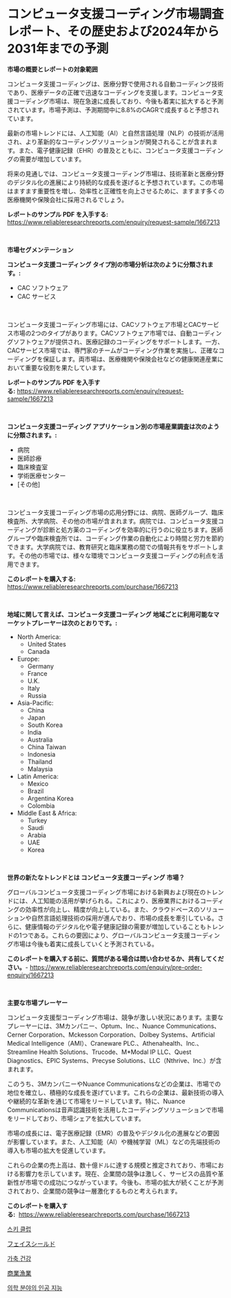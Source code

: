 <p><h1>コンピュータ支援コーディング市場調査レポート、その歴史および2024年から2031年までの予測</h1></p><p><strong>市場の概要とレポートの対象範囲</strong></p>
<p><p>コンピュータ支援コーディングは、医療分野で使用される自動コーディング技術であり、医療データの正確で迅速なコーディングを支援します。コンピュータ支援コーディング市場は、現在急速に成長しており、今後も着実に拡大すると予測されています。市場予測は、予測期間中に8.8%のCAGRで成長すると予想されています。</p><p>最新の市場トレンドには、人工知能（AI）と自然言語処理（NLP）の技術が活用され、より革新的なコーディングソリューションが開発されることが含まれます。また、電子健康記録（EHR）の普及とともに、コンピュータ支援コーディングの需要が増加しています。</p><p>将来の見通しでは、コンピュータ支援コーディング市場は、技術革新と医療分野のデジタル化の進展により持続的な成長を遂げると予想されています。この市場はますます重要性を増し、効率性と正確性を向上させるために、ますます多くの医療機関や保険会社に採用されるでしょう。</p></p>
<p><strong>レポートのサンプル PDF を入手する:</strong> <a href="https://www.reliableresearchreports.com/enquiry/request-sample/1667213">https://www.reliableresearchreports.com/enquiry/request-sample/1667213</a></p>
<p>&nbsp;</p>
<p><strong>市場セグメンテーション</strong></p>
<p><strong>コンピュータ支援コーディング タイプ別の市場分析は次のように分類されます。:</strong></p>
<p><ul><li>CAC ソフトウェア</li><li>CAC サービス</li></ul></p>
<p>&nbsp;</p>
<p><p>コンピュータ支援コーディング市場には、CACソフトウェア市場とCACサービス市場の2つのタイプがあります。CACソフトウェア市場では、自動コーディングソフトウェアが提供され、医療記録のコーディングをサポートします。一方、CACサービス市場では、専門家のチームがコーディング作業を実施し、正確なコーディングを保証します。両市場は、医療機関や保険会社などの健康関連産業において重要な役割を果たしています。</p></p>
<p><strong>レポートのサンプル PDF を入手する:</strong>&nbsp;<a href="https://www.reliableresearchreports.com/enquiry/request-sample/1667213">https://www.reliableresearchreports.com/enquiry/request-sample/1667213</a></p>
<p>&nbsp;</p>
<p><strong> コンピュータ支援コーディング アプリケーション別の市場産業調査は次のように分類されます。:</strong></p>
<p><ul><li>病院</li><li>医師診療</li><li>臨床検査室</li><li>学術医療センター</li><li>[その他]</li></ul></p>
<p>&nbsp;</p>
<p><p>コンピュータ支援コーディング市場の応用分野には、病院、医師グループ、臨床検査所、大学病院、その他の市場が含まれます。病院では、コンピュータ支援コーディングが診断と処方薬のコーディングを効率的に行うのに役立ちます。医師グループや臨床検査所では、コーディング作業の自動化により時間と労力を節約できます。大学病院では、教育研究と臨床業務の間での情報共有をサポートします。その他の市場では、様々な環境でコンピュータ支援コーディングの利点を活用できます。</p></p>
<p><strong>このレポートを購入する:</strong>&nbsp; <a href="https://www.reliableresearchreports.com/purchase/1667213">https://www.reliableresearchreports.com/purchase/1667213</a></p>
<p>&nbsp;</p>
<p><strong>地域に関して言えば、コンピュータ支援コーディング 地域ごとに利用可能なマーケットプレーヤーは次のとおりです。:</strong></p>
<p><ul>
    <li>
        North America:
        <ul>
            <li>United States</li>
            <li>Canada</li>
        </ul>
    </li>
    <li>
        Europe:
        <ul>
            <li>Germany</li>
            <li>France</li>
            <li>U.K.</li>
            <li>Italy</li>
            <li>Russia</li>
        </ul>
    </li>
    <li>
        Asia-Pacific:
        <ul>
            <li>China</li>
            <li>Japan</li>
            <li>South Korea</li>
            <li>India</li>
            <li>Australia</li>
            <li>China Taiwan</li>
            <li>Indonesia</li>
            <li>Thailand</li>
            <li>Malaysia</li>
        </ul>
    </li>
    <li>
        Latin America:
        <ul>
            <li>Mexico</li>
            <li>Brazil</li>
            <li>Argentina Korea</li>
            <li>Colombia</li>
        </ul>
    </li>
    <li>
        Middle East & Africa:
        <ul>
            <li>Turkey</li>
            <li>Saudi</li>
            <li>Arabia</li>
            <li>UAE</li>
            <li>Korea</li>
        </ul>
    </li>
    </ul></p>
<p>&nbsp;</p>
<p><strong>世界の新たなトレンドとは コンピュータ支援コーディング 市場？</strong></p>
<p><p>グローバルコンピュータ支援コーディング市場における新興および現在のトレンドには、人工知能の活用が挙げられる。これにより、医療業界におけるコーディングの効率性が向上し、精度が向上している。また、クラウドベースのソリューションや自然言語処理技術の採用が進んでおり、市場の成長を牽引している。さらに、健康情報のデジタル化や電子健康記録の需要が増加していることもトレンドの1つである。これらの要因により、グローバルコンピュータ支援コーディング市場は今後も着実に成長していくと予測されている。</p></p>
<p><strong>このレポートを購入する前に、質問がある場合は問い合わせるか、共有してください。</strong>- <a href="https://www.reliableresearchreports.com/enquiry/pre-order-enquiry/1667213">https://www.reliableresearchreports.com/enquiry/pre-order-enquiry/1667213</a></p>
<p>&nbsp;</p>
<p><strong>主要な市場プレーヤー</strong></p>
<p><p>コンピュータ支援型コーディング市場は、競争が激しい状況にあります。主要なプレーヤーには、3Mカンパニー、Optum、Inc.、Nuance Communications、Cerner Corporation、Mckesson Corporation、Dolbey Systems、Artificial Medical Intelligence（AMI）、Craneware PLC.、Athenahealth、Inc.、Streamline Health Solutions、Trucode、M*Modal IP LLC、Quest Diagnostics、EPIC Systems、Precyse Solutions、LLC（Nthrive、Inc.）が含まれます。</p><p>このうち、3MカンパニーやNuance Communicationsなどの企業は、市場での地位を確立し、積極的な成長を遂げています。これらの企業は、最新技術の導入や継続的な革新を通じて市場をリードしています。特に、Nuance Communicationsは音声認識技術を活用したコーディングソリューションで市場をリードしており、市場シェアを拡大しています。</p><p>市場の成長には、電子医療記録（EMR）の普及やデジタル化の進展などの要因が影響しています。また、人工知能（AI）や機械学習（ML）などの先端技術の導入も市場の拡大を促進しています。</p><p>これらの企業の売上高は、数十億ドルに達する規模と推定されており、市場における影響力を示しています。現在、企業間の競争は激しく、サービスの品質や革新性が市場での成功につながっています。今後も、市場の拡大が続くことが予測されており、企業間の競争は一層激化するものと考えられます。</p></p>
<p><strong>このレポートを購入する:</strong>&nbsp;&nbsp;<a href="https://www.reliableresearchreports.com/purchase/1667213">https://www.reliableresearchreports.com/purchase/1667213</a></p>
<p><p><a href="https://github.com/RichardLueilwitz787/Market-Research-Report-List-1/blob/main/762388913647.md">스키 클럽</a></p><p><a href="https://medium.com/@rylanaufman56456/%E3%83%95%E3%82%A7%E3%82%A4%E3%82%B9%E3%82%B7%E3%83%BC%E3%83%AB%E3%83%89%E5%B8%82%E5%A0%B4%E3%81%AE%E8%A6%8F%E6%A8%A1%E3%81%A8%E5%B8%82%E5%A0%B4%E5%8B%95%E5%90%91-%E5%AE%8C%E5%85%A8%E3%81%AA%E7%94%A3%E6%A5%AD%E6%A6%82%E8%A6%81-2024%E5%B9%B4%E3%81%8B%E3%82%892031%E5%B9%B4%E3%81%BE%E3%81%A7-9b97428a13bb">フェイスシールド</a></p><p><a href="https://medium.com/@dadanedu33/%EA%B0%80%EC%B6%95-%EA%B1%B4%EA%B0%95-%EC%8B%9C%EC%9E%A5-%EB%B6%84%EC%84%9D-%EC%97%B0%ED%8F%89%EA%B7%A0-%EC%84%B1%EC%9E%A5%EC%9C%A8-%EC%8B%9C%EC%9E%A5-%EC%84%B8%EB%B6%84%ED%99%94-%EB%B0%8F-%EC%84%B8%EA%B3%84-%EC%82%B0%EC%97%85-%EA%B0%9C%EA%B4%80-7f5f7172fc76">가축 건강</a></p><p><a href="https://github.com/JacksonWiza1924/Market-Research-Report-List-1/blob/main/574999014477.md">商業漁業</a></p><p><a href="https://medium.com/@percymckty3ytenzie89676/%EC%9D%B8%EA%B3%B5-%EC%A7%80%EB%8A%A5-%EC%9D%98%ED%95%99-%EC%8B%9C%EC%9E%A5-%EC%A0%84%EB%A7%9D-%EC%82%B0%EC%97%85-%EA%B0%9C%EC%9A%94-%EB%B0%8F-%EC%98%88%EC%B8%A1-2024-2031-e02ce2df4a0b">의학 분야의 인공 지능</a></p></p>